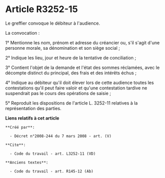 # Article R3252-15

Le greffier convoque le débiteur à l'audience. 

La convocation : 

1° Mentionne les nom, prénom et adresse du créancier ou, s'il s'agit d'une personne morale, sa dénomination et son siège
social ; 

2° Indique les lieu, jour et heure de la tentative de conciliation ; 

3° Contient l'objet de la demande et l'état des sommes réclamées, avec le décompte distinct du principal, des frais et des
intérêts échus ; 

4° Indique au débiteur qu'il doit élever lors de cette audience toutes les contestations qu'il peut faire valoir et qu'une
contestation tardive ne suspendrait pas le cours des opérations de saisie ; 

5° Reproduit les dispositions de l'article L. 3252-11 relatives à la représentation des parties.

**Liens relatifs à cet article**

	**Créé par**:

	  - Décret n°2008-244 du 7 mars 2008 - art. (V)

	**Cite**:

	  - Code du travail - art. L3252-11 (VD)

	**Anciens textes**:

	  - Code du travail - art. R145-12 (Ab)
